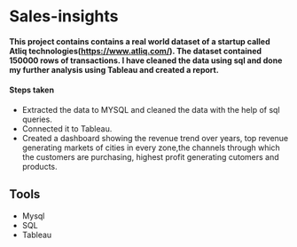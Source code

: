 # Sales-insights

#### This project contains contains a real world dataset of a startup called Atliq technologies(https://www.atliq.com/). The dataset contained 150000 rows of transactions. I have cleaned the data using sql and done my further analysis using Tableau and created a report. 

#### Steps taken
* Extracted the data to MYSQL and cleaned the data with the help of sql queries.
* Connected it to Tableau.
* Created a dashboard showing the revenue trend over years, top revenue generating markets of cities in every zone,the channels through which the customers are purchasing, highest profit generating cutomers and products.

## Tools 
* Mysql
* SQL
* Tableau
